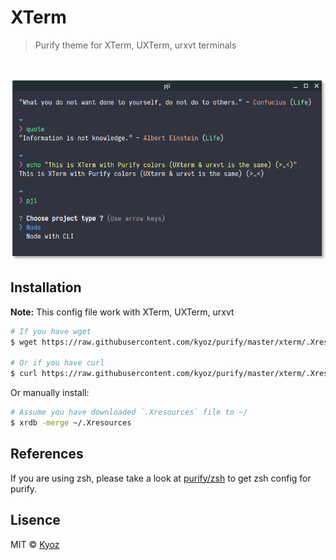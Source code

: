 # XTerm
> Purify theme for XTerm, UXTerm, urxvt terminals

<br>
<p align="center">
  <img src="../demo/xterm.png" width="700px">
</p>

## Installation

**Note:** This config file work with XTerm, UXTerm, urxvt

```sh
# If you have wget
$ wget https://raw.githubusercontent.com/kyoz/purify/master/xterm/.Xresources -O ~/.Xresources && xrdb -merge ~/.Xresources

# Or if you have curl
$ curl https://raw.githubusercontent.com/kyoz/purify/master/xterm/.Xresources --output ~/.Xresources && xrdb -merge ~/.Xresources
```

Or manually install:

```sh
# Assume you have downloaded `.Xresources` file to ~/
$ xrdb -merge ~/.Xresources
```

## References

If you are using zsh, please take a look at [purify/zsh](https://github.com/kyoz/purify/tree/master/zsh) to get zsh config for purify.

## Lisence
MIT © [Kyoz](mailto:banminkyoz@gmail.com)
